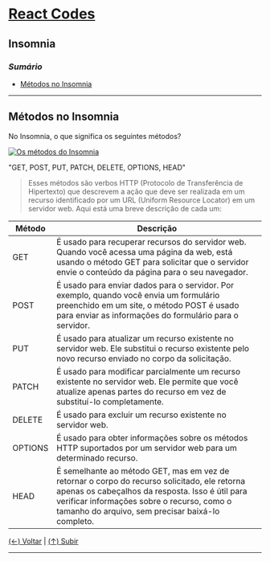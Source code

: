 # [React Codes](https://github.com/systemboys/React_Codes#react-codes "React Codes")

## Insomnia

### *Sumário*

- [Métodos no Insomnia](#m%C3%A9todos-no-insomnia "Métodos no Insomnia")

---

## Métodos no Insomnia

No Insomnia, o que significa os seguintes métodos?

[![Os métodos do Insomnia](https://github.com/systemboys/React_Codes/raw/main/Dicion%C3%A1rio%20do%20programador/Insomnia/images/Insomnia_1.png "Os métodos do Insomnia")](https://github.com/systemboys/React_Codes/raw/main/Dicion%C3%A1rio%20do%20programador/Insomnia/images/Insomnia_1.png "Os métodos do Insomnia")

"GET, POST, PUT, PATCH, DELETE, OPTIONS, HEAD"

> Esses métodos são verbos HTTP (Protocolo de Transferência de Hipertexto) que descrevem a ação que deve ser realizada em um recurso identificado por um URL (Uniform Resource Locator) em um servidor web. Aqui está uma breve descrição de cada um:

| Método | Descrição |
| ------------ | ------------ |
| GET | É usado para recuperar recursos do servidor web. Quando você acessa uma página da web, está usando o método GET para solicitar que o servidor envie o conteúdo da página para o seu navegador. |
| POST | É usado para enviar dados para o servidor. Por exemplo, quando você envia um formulário preenchido em um site, o método POST é usado para enviar as informações do formulário para o servidor. |
| PUT | É usado para atualizar um recurso existente no servidor web. Ele substitui o recurso existente pelo novo recurso enviado no corpo da solicitação. |
| PATCH | É usado para modificar parcialmente um recurso existente no servidor web. Ele permite que você atualize apenas partes do recurso em vez de substituí-lo completamente. |
| DELETE | É usado para excluir um recurso existente no servidor web. |
| OPTIONS | É usado para obter informações sobre os métodos HTTP suportados por um servidor web para um determinado recurso. |
| HEAD | É semelhante ao método GET, mas em vez de retornar o corpo do recurso solicitado, ele retorna apenas os cabeçalhos da resposta. Isso é útil para verificar informações sobre o recurso, como o tamanho do arquivo, sem precisar baixá-lo completo. |

[(&larr;) Voltar](https://github.com/systemboys/React_Codes/tree/main/Dicion%C3%A1rio%20do%20programador#react-codes--dicion%C3%A1rio-do-programador "Voltar") | 
[(&uarr;) Subir](#sum%C3%A1rio "Subir para o topo")

---